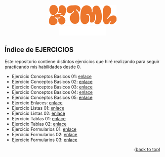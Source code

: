 <!-- LOGO PRESENTATION -->
<section id= "top">
<div align="center">
  <img src="html.png" alt="Logo">
</div>
<div align="center">
   <a href="https://github.com/Sailok25">
    <img src="by.png" alt="bysailok" width=150>
    </a>
</div>


## Índice de EJERCICIOS
Este repositorio contiene distintos ejercicios que hiré realizando para seguir practicando mis habilidades desde 0.
- Ejercicio Conceptos Basicos 01: [enlace](https://github.com/Sailok25/HTML/blob/main/Ejercicio1.html)
- Ejercicio Conceptos Basicos 02: [enlace](https://github.com/Sailok25/HTML/blob/main/Ejercicio2.html)
- Ejercicio Conceptos Basicos 03: [enlace](https://github.com/Sailok25/HTML/blob/main/Ejercicio3.html)
- Ejercicio Conceptos Basicos 04: [enlace](https://github.com/Sailok25/HTML/blob/main/Ejercicio4.html)
- Ejercicio Conceptos Basicos 05: [enlace](https://github.com/Sailok25/HTML/blob/main/Ejercicio5.html)
- Ejercicio Enlaces: [enlace](https://github.com/Sailok25/HTML/blob/main/Ejercicio6.html)
- Ejercicio Listas 01: [enlace](https://github.com/Sailok25/HTML/blob/main/Ejercicio7.html)
- Ejercicio Listas 02: [enlace](https://github.com/Sailok25/HTML/blob/main/Ejercicio8.html)
- Ejercicio Tablas 01: [enlace](https://github.com/Sailok25/HTML/blob/main/Ejercicio9.html)
- Ejercicio Tablas 02: [enlace](https://github.com/Sailok25/HTML/blob/main/Ejercicio10.html)
- Ejercicio Formularios 01: [enlace](https://github.com/Sailok25/HTML/blob/main/Ejercicio11.html)
- Ejercicio Formularios 02: [enlace](https://github.com/Sailok25/HTML/blob/main/Ejercicio12.html)
- Ejercicio Formularios 03: [enlace](https://github.com/Sailok25/HTML/blob/main/Ejercicio13.html)

<p align="right">(<a href="#top">back to top</a>)</p>
